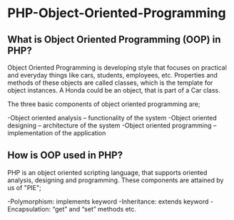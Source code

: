 # PHP-Object-Oriented-Programming

## What is Object Oriented Programming (OOP) in PHP?

Object Oriented Programming is developing style that focuses on practical and everyday things like cars, students, employees, etc. Properties and methods of these objects are called classes, which is the template for object instances. A Honda could be an object, that is part of a  Car class.

The three basic components of object oriented programming are;

-Object oriented analysis – functionality of the system
-Object oriented designing – architecture of the system
-Object oriented programming – implementation of the application

## How is OOP used in PHP?

PHP is an object oriented scripting language, that supports oriented analysis, designing and programming. These components are attained by us of "PIE";

-Polymorphism: implements keyword
-Inheritance: extends keyword
-Encapsulation: “get” and “set” methods etc.

